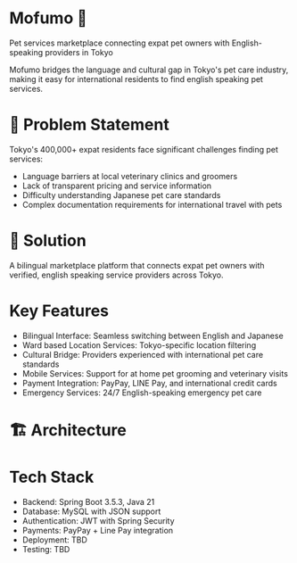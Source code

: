 # Mofumo 🐾

Pet services marketplace connecting expat pet owners with English-speaking providers in Tokyo

Mofumo bridges the language and cultural gap in Tokyo's pet care industry, making it easy for international residents to find english speaking pet services.
# 🎯 Problem Statement
Tokyo's 400,000+ expat residents face significant challenges finding pet services:

- Language barriers at local veterinary clinics and groomers
- Lack of transparent pricing and service information
- Difficulty understanding Japanese pet care standards
- Complex documentation requirements for international travel with pets

# 🚀 Solution
A bilingual marketplace platform that connects expat pet owners with verified, english speaking service providers across Tokyo.

# Key Features

- Bilingual Interface: Seamless switching between English and Japanese
- Ward based Location Services: Tokyo-specific location filtering
- Cultural Bridge: Providers experienced with international pet care standards
- Mobile Services: Support for at home pet grooming and veterinary visits
- Payment Integration: PayPay, LINE Pay, and international credit cards
- Emergency Services: 24/7 English-speaking emergency pet care

# 🏗️ Architecture
# Tech Stack

- Backend: Spring Boot 3.5.3, Java 21
- Database: MySQL with JSON support
- Authentication: JWT with Spring Security
- Payments: PayPay + Line Pay integration
- Deployment: TBD
- Testing: TBD
